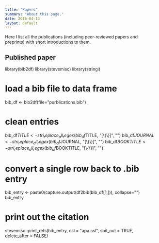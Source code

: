 ```yaml
---
title: "Papers"
summary: "About this page."
date: 2016-04-13
layout: default
---
```


Here I list all the publications (including peer-reviewed papers and preprints) with short introductions to them. 

## Published paper
library(bib2df)
library(stevemisc)
library(stringi)

# load a bib file to data frame
bib_df <- bib2df(file="purblications.bib")

# clean entries
bib_df$TITLE <- stri_replace_all_regex(bib_df$TITLE, "[\\{\\}]", "")
bib_df$JOURNAL <- stri_replace_all_regex(bib_df$JOURNAL, "[\\{\\}]", "")
bib_df$BOOKTITLE <- stri_replace_all_regex(bib_df$BOOKTITLE, "[\\{\\}]", "")

# convert a single row back to .bib entry
bib_entry <- paste0(capture.output(df2bib(bib_df[1,])), collapse="")
bib_entry

# print out the citation
stevemisc::print_refs(bib_entry,
                      csl = "apa.csl",
                      spit_out = TRUE,
                      delete_after = FALSE)